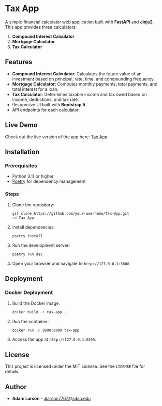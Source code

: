 # Tax App

A simple financial calculator web application built with **FastAPI** and **Jinja2**. This app provides three calculators:

1. **Compound Interest Calculator**
2. **Mortgage Calculator**
3. **Tax Calculator**

## Features

- **Compound Interest Calculator**: Calculates the future value of an investment based on principal, rate, time, and compounding frequency.
- **Mortgage Calculator**: Computes monthly payments, total payments, and total interest for a loan.
- **Tax Calculator**: Determines taxable income and tax owed based on income, deductions, and tax rate.
- Responsive UI built with **Bootstrap 5**.
- API endpoints for each calculator.

## Live Demo

Check out the live version of the app here: [Tax App](https://tax-app-production.up.railway.app/)

## Installation

### Prerequisites

- Python 3.11 or higher
- [Poetry](https://python-poetry.org/) for dependency management

### Steps

1. Clone the repository:

   ```bash
   git clone https://github.com/your-username/Tax-App.git
   cd Tax-App
   ```

2. Install dependencies:

   ```bash
   poetry install
   ```

3. Run the development server:

   ```bash
   poetry run dev
   ```

4. Open your browser and navigate to `http://127.0.0.1:8000`.

## Deployment

### Docker Deployment

1. Build the Docker image:

   ```bash
   docker build -t tax-app .
   ```

2. Run the container:

   ```bash
   docker run -p 8000:8000 tax-app
   ```

3. Access the app at `http://127.0.0.1:8000`.

## License

This project is licensed under the MIT License. See the `LICENSE` file for details.

## Author

- **Adam Larson** - [alarson7767@sdsu.edu](mailto:alarson7767@sdsu.edu)